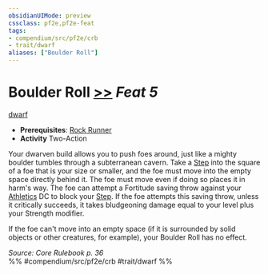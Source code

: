 ```yaml
---
obsidianUIMode: preview
cssclass: pf2e,pf2e-feat
tags:
- compendium/src/pf2e/crb
- trait/dwarf
aliases: ["Boulder Roll"]
---
```

# Boulder Roll  [>>](../../Rules/core-rulebook/chapter-9-playing-the-game.md#Actions "Two-Action") *Feat 5*  
[dwarf](../../Rules/traits/dwarf.md)  

- **Prerequisites**: [Rock Runner](rock-runner.md)
- **Activity** Two-Action

Your dwarven build allows you to push foes around, just like a mighty boulder tumbles through a subterranean cavern. Take a [Step](../../Rules/actions/step.md) into the square of a foe that is your size or smaller, and the foe must move into the empty space directly behind it. The foe must move even if doing so places it in harm's way. The foe can attempt a Fortitude saving throw against your [Athletics](../skills.md#Athletics) DC to block your [Step](../../Rules/actions/step.md). If the foe attempts this saving throw, unless it critically succeeds, it takes bludgeoning damage equal to your level plus your Strength modifier.

If the foe can't move into an empty space (if it is surrounded by solid objects or other creatures, for example), your Boulder Roll has no effect.

*Source: Core Rulebook p. 36*  
%% #compendium/src/pf2e/crb #trait/dwarf %%